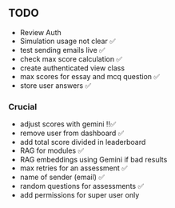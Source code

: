 ## TODO

- Review Auth
- Simulation usage not clear ✅
- test sending emails live ✅
- check max score calculation ✅
- create authenticated view class
- max scores for essay and mcq question ✅
- store user answers ✅

### Crucial
- adjust scores with gemini ‼✅
- remove user from dashboard ✅
- add total score divided in leaderboard
- RAG for modules ✅
- RAG embeddings using Gemini if bad results
- max retries for an assessment ✅
- name of sender (email) ✅
- random questions for assessments ✅
- add permissions for super user only
